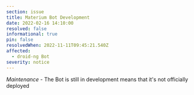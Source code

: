 ```yaml
---
section: issue
title: Materium Bot Development
date: 2022-02-16 14:10:00
resolved: false
informational: true
pin: false
resolvedWhen: 2022-11-11T09:45:21.540Z
affected:
  - droid-ng Bot
severity: notice
---
```


*Maintenance* - The Bot is still in development means that it's not officially deployed
